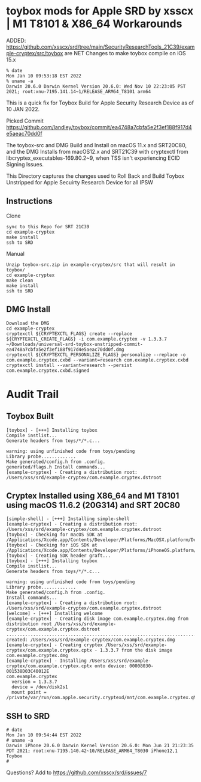 # toybox mods for Apple SRD by xsscx | M1 T8101 & X86_64 Workarounds 

ADDED: https://github.com/xsscx/srd/tree/main/SecurityResearchTools_21C39/example-cryptex/src/toybox are NET Changes to make toybox compile on iOS 15.x
```
% date
Mon Jan 10 09:53:18 EST 2022
% uname -a
Darwin 20.6.0 Darwin Kernel Version 20.6.0: Wed Nov 10 22:23:05 PST 2021; root:xnu-7195.141.14~1/RELEASE_ARM64_T8101 arm64
```
This is a quick fix for Toybox Build for Apple Security Research Device as of 10 JAN 2022.

Picked Commit https://github.com/landley/toybox/commit/ea4748a7cbfa5e2f3ef188f917d4e5aeac70dd0f

The toybox-src and DMG Build and Install on macOS 11.x and SRT20C80, and the DMG Installs from macOS12.x and SRT21C39 with cryptexctl from libcryptex_executables-169.80.2~9, when TSS isn't experiencing ECID Signing Issues.

This Directory captures the changes used to Roll Back and Build Toybox Unstripped for Apple Secuirty Research Device for all IPSW

Instructions
------
Clone
```
sync to this Repo for SRT 21C39
cd example-cryptex
make install
ssh to SRD
```
Manual
```
Unzip toybox-src.zip in example-cryptex/src that will result in toybox/
cd example-cryptex
make clean
make install
ssh to SRD
```
DMG Install
---
```
Download the DMG
cd example-cryptex
cryptexctl ${CRYPTEXCTL_FLAGS} create --replace ${CRYPTEXCTL_CREATE_FLAGS} -i com.example.cryptex -v 1.3.3.7 ~/Downloads/universal-srd-toybox-unstripped-commit-ea4748a7cbfa5e2f3ef188f917d4e5aeac70dd0f.dmg
cryptexctl ${CRYPTEXCTL_PERSONALIZE_FLAGS} personalize --replace -o com.example.cryptex.cxbd --variant=research com.example.cryptex.cxbd
cryptexctl install --variant=research --persist com.example.cryptex.cxbd.signed
```
# Audit Trail
Toybox Built
----
```
[toybox] - [+++] Installing toybox
Compile instlist...
Generate headers from toys/*/*.c...

warning: using unfinished code from toys/pending
Library probe.............
Make generated/config.h from .config.
generated/flags.h Install commands...
[example-cryptex] - Creating a distribution root: /Users/xss/srd/example-cryptex/com.example.cryptex.dstroot
```
Cryptex Installed using X86_64 and M1 T8101 using macOS 11.6.2 (20G314) and SRT 20C80
---
```
[simple-shell] - [+++] Installing simple-shell
[example-cryptex] - Creating a distribution root: /Users/xss/srd/example-cryptex/com.example.cryptex.dstroot
[toybox] - Checking for macOS SDK at /Applications/Xcode.app/Contents/Developer/Platforms/MacOSX.platform/Developer/SDKs/MacOSX12.1.sdk
[toybox] - Checking for iOS SDK at /Applications/Xcode.app/Contents/Developer/Platforms/iPhoneOS.platform/Developer/SDKs/iPhoneOS15.2.sdk
[toybox] - Creating SDK header graft...
[toybox] - [+++] Installing toybox
Compile instlist...
Generate headers from toys/*/*.c...

warning: using unfinished code from toys/pending
Library probe.............
Make generated/config.h from .config.
Install commands...
[example-cryptex] - Creating a distribution root: /Users/xss/srd/example-cryptex/com.example.cryptex.dstroot
[welcome] - [+++] Installing welcome
[example-cryptex] - Creating disk image com.example.cryptex.dmg from distribution root /Users/xss/srd/example-cryptex/com.example.cryptex.dstroot
......................................................................................................................
created: /Users/xss/srd/example-cryptex/com.example.cryptex.dmg
[example-cryptex] - Creating cryptex /Users/xss/srd/example-cryptex/com.example.cryptex.cptx - 1.3.3.7 from the disk image com.example.cryptex.dmg
[example-cryptex] - Installing /Users/xss/srd/example-cryptex/com.example.cryptex.cptx onto device: 00008030-001538D03C40012E
com.example.cryptex
  version = 1.3.3.7
  device = /dev/disk2s1
  mount point = /private/var/run/com.apple.security.cryptexd/mnt/com.example.cryptex.qMFb61
```
SSH to SRD
----
```
# date
Mon Jan 10 09:54:44 EST 2022
# uname -a
Darwin iPhone 20.6.0 Darwin Kernel Version 20.6.0: Mon Jun 21 21:23:35 PDT 2021; root:xnu-7195.140.42~10/RELEASE_ARM64_T8030 iPhone12,1 Toybox
#
```

Questions? Add to https://github.com/xsscx/srd/issues/7
